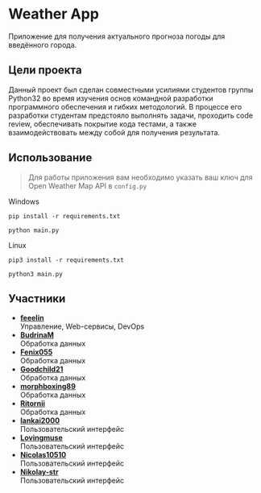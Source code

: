 # Weather App
Приложение для получения актуального прогноза погоды для введённого города. 


## Цели проекта
Данный проект был сделан совместными усилиями студентов группы Python32 во время изучения основ командной разработки программного обеспечения и гибких методологий. В процессе его разработки студентам предстояло выполнять задачи, проходить code review, 
обеспечивать покрытие кода тестами, а также взаимодействовать между собой для получения результата.

## Использование

> Для работы приложения вам необходимо указать ваш ключ для Open Weather Map API в `config.py`

Windows

`pip install -r requirements.txt`

`python main.py`

Linux

`pip3 install -r requirements.txt`

`python3 main.py`


## Участники

- **[feeelin](https://github.com/feeelin)**<br>Управление, Web-сервисы, DevOps
- **[BudrinaM](https://github.com/BudrinaM)**<br>Обработка данных
- **[Fenix055](https://github.com/Fenix055)**<br>Обработка данных
- **[Goodchild21](https://github.com/Goodchild21)**<br>Обработка данных
- **[morphboxing89](https://github.com/morphboxing89)**<br>Обработка данных
- **[Ritornii](https://github.com/Ritornii)** <br>Обработка данных
- **[lankai2000](https://github.com/lankai2000)** <br>Пользовательский интерфейс
- **[Lovingmuse](https://github.com/Lovingmuse)** <br>Пользовательский интерфейс
- **[Nicolas10510](https://github.com/Nicolas10510)** <br>Пользовательский интерфейс
- **[Nikolay-str](https://github.com/Nikolay-str)** <br>Пользовательский интерфейс
